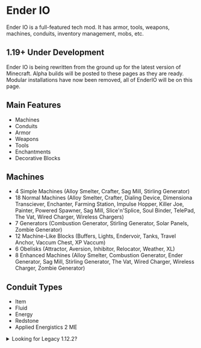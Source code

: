 # Ender IO
Ender IO is a full-featured tech mod. It has armor, tools, weapons, machines, conduits, inventory management, mobs, etc.

## 1.19+ Under Development
Ender IO is being rewritten from the ground up for the latest version of Minecraft.
Alpha builds will be posted to these pages as they are ready.
Modular installations have now been removed, all of EnderIO will be on this page.

## Main Features
- Machines
- Conduits
- Armor
- Weapons
- Tools
- Enchantments
- Decorative Blocks

## Machines
- 4 Simple Machines (Alloy Smelter, Crafter, Sag Mill, Stirling Generator)
- 18 Normal Machines (Alloy Smelter, Crafter, Dialing Device, Dimensiona Transciever, Enchanter, Farming Station, Impulse Hopper, Killer Joe, Painter, Powered Spawner, Sag Mill, Slice'n'Splice, Soul Binder, TelePad, The Vat, Wired Charger, Wireless Chargers)
- 7 Generators (Combustion Generator, Stirling Generator, Solar Panels, Zombie Generator)
- 12 Machine-Like Blocks (Buffers, Lights, Endervoir, Tanks, Travel Anchor, Vaccum Chest, XP Vaccum)
- 6 Obelisks (Attractor, Aversion, Inhibitor, Relocator, Weather, XL)
- 8 Enhanced Machines (Alloy Smelter, Combustion Generator, Ender Generator, Sag Mill, Stirling Generator, The Vat, Wired Charger, Wireless Charger, Zombie Generator)

## Conduit Types
- Item
- Fluid
- Energy
- Redstone
- Applied Energistics 2 ME

<details>
<summary>Looking for Legacy 1.12.2?</summary>

> **Note**
> This is the monolithic installation of Ender IO, meaning that all core parts of Ender IO are all in one jar file. If you'd prefer certain modules, you can install [individual modules](https://modrinth.com/mod/enderio-base) instead.

## Included Modules
Modules included in this mod:
- [Base](https://modrinth.com/mod/enderio-base)
- [Machines](https://modrinth.com/mod/enderio-machines)
- [Conduits](https://modrinth.com/mod/enderio-conduits)
- [Inventory Panel](https://modrinth.com/mod/enderio-invpanel)
- [Applied Energistics 2 (ME Conduits)](https://modrinth.com/mod/enderio-ae2-conduits)
- [Open Computers (OC Conduits)](https://modrinth.com/mod/enderio-oc-conduits)
- [Refined Storage (RS Conduits)](https://modrinth.com/mod/enderio-rs-conduits)
- [Forestry](https://modrinth.com/mod/enderio-forestry)
- [Tinkers Construct](https://modrinth.com/mod/enderio-tic)

## Not included:
- [Zoo](https://modrinth.com/mod/enderio-zoo)
- [Endergy](https://modrinth.com/mod/enderio-endergy)
</details>
